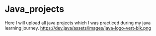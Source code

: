 # Java_projects
Here I will upload all java projects which I was practiced during my java learning journey.
https://dev.java/assets/images/java-logo-vert-blk.png
